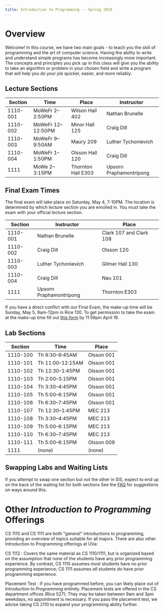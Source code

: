 ```yaml
---
title: Introduction to Programming -- Spring 2019
...
```


# Overview

Welcome! In this course, we have two main goals - to teach you the skill of programming and the art of computer science. Having the ability to write and understand simple programs has become increasingly more important. The concepts and principles you pick up in this class will give you the ability to take an algorithm or problem in your chosen field and write a program that will help you do your job quicker, easier, and more reliably.

## Lecture Sections

Section |Time             |Place                 |Instructor
--------|-----------------|----------------------|-----------------------
1110-001|MoWeFr 2–2:50PM  |Wilson Hall 402       |Nathan Brunelle
1110-002|MoWeFr 12–12:50PM|Minor Hall 125        |Craig Dill
1110-003|MoWeFr 9–9:50AM  |Maury 209             |Luther Tychonievich
1110-004|MoWeFr 1–1:50PM  |Olsson Hall 120	     |Craig Dill
1111    |MoWe 2–3:15PM    |Thornton Hall E303    |Upsorn Praphamontripong


## Final Exam Times

The final exam will take place on Saturday, May 4, 7-10PM. The location is determined by which lecture section you are enrolled in. You must take the exam with your official lecture section.

Section |Instructor            |Place
--------|----------------------|-----------------------
1110-001|Nathan Brunelle       |Clark 107 and Clark 108
1110-002|Craig Dill            |Olsson 120
1110-003|Luther Tychonievich   |Gilmer Hall 130
1110-004|Craig Dill            |Nau 101
1111    |Upsorn Praphamontripong|Thornton E303

If you have a direct conflict with our Final Exam, the make-up time will be Sunday, May 5, 9am-12pm in Rice 130. To get permission to take the exam at the make-up time fill out [this form](https://forms.gle/u7PcNZRaQAwkMTGT8) by 11:59pm April 19.

## Lab Sections

|Section |Time            |Place       |
|--------|----------------|------------|
|1110-100|Th 9:30–9:45AM  |Olsson 001  |
|1110-101|Th 11:00–12:15AM|Olsson 001  |
|1110-102|Th 12:30–1:45PM |Olsson 001  |
|1110-103|Th 2:00–3:15PM  |Olsson 001  |
|1110-104|Th 3:30–4:45PM  |Olsson 001  |
|1110-105|Th 5:00–6:15PM  |Olsson 001  |
|1110-106|Th 6:30–7:45PM  |Olsson 001  |
|1110-107|Th 12:30–1:45PM |MEC 213     |
|1110-108|Th 3:30–4:45PM  |MEC 213     |
|1110-109|Th 5:00–6:15PM  |MEC 213     |
|1110-110|Th 6:30–7:45PM  |MEC 213     |
|1110-111|Th 5:00–6:15PM  |Olsson 009  |
|1111    |(none)          |(none)      |

## Swapping Labs and Waiting Lists

If you attempt to swap one section but not the other in SIS, expect to end up on the back of the waiting list for both sections
See the [FAQ](faq.html) for suggestions on ways around this.

# Other *Introduction to Programming* Offerings

<!-- reorganize -->

CS 1110 and CS 1111 are both "general" introductions to programming, providing an overview of topics suitable for all majors.
There are also other Introduction to Programming offerings at UVa:

CS 1112
:   Covers the same material as CS 1110/1111,
    but is organized based on the assumption that *none* of the students have any prior programming experience.
    By contrast, CS 1110 assumes *most* students have no prior programming experience;
    CS 1111 assumes *all* students do have prior programming experience.

Placement Test
:   If you have programmed before, you can likely place out of *Introduction to Programming* entirely.
    Placement tests are offered in the CS department offices (Rice 527); They may be taken between 9am and 3pm weekdays, no appointment is necessary.
    If you pass the placement test, we advise taking CS 2110 to expand your programming ability further.

<!--
Three other courses (CS 1120 and two different flavors of CS 1113) present a more mathematical-, scientific-, or engineering-focussed introduction to computing, but are not being offered this semester.
-->
